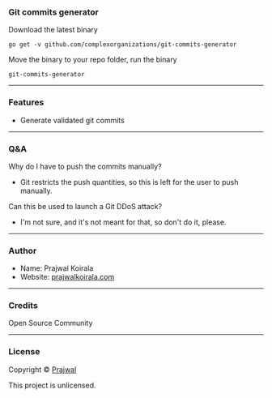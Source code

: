 ### Git commits generator

Download the latest binary
```
go get -v github.com/complexorganizations/git-commits-generator
```
Move the binary to your repo folder, run the binary
```
git-commits-generator
```

---
### Features
- Generate validated git commits

---
### Q&A

Why do I have to push the commits manually?
- Git restricts the push quantities, so this is left for the user to push manually.

Can this be used to launch a Git DDoS attack?
- I'm not sure, and it's not meant for that, so don't do it, please.

---
### Author

* Name: Prajwal Koirala
* Website: [prajwalkoirala.com](https://www.prajwalkoirala.com)

---	
### Credits

Open Source Community

---
### License

Copyright © [Prajwal](https://github.com/prajwal-koirala)

This project is unlicensed.
